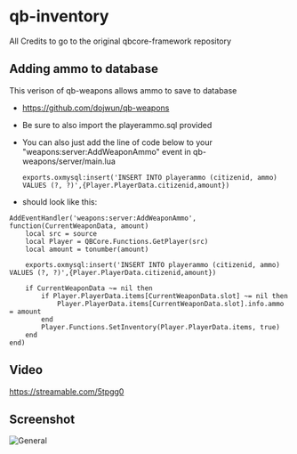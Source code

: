 # qb-inventory
All Credits to go to the original qbcore-framework repository

## Adding ammo to database
This verison of qb-weapons allows ammo to save to database 
- https://github.com/dojwun/qb-weapons
- Be sure to also import the playerammo.sql provided

- You can also just add the line of code below to your "weapons:server:AddWeaponAmmo" event in qb-weapons/server/main.lua

    ```
    exports.oxmysql:insert('INSERT INTO playerammo (citizenid, ammo) VALUES (?, ?)',{Player.PlayerData.citizenid,amount})
    ```

- should look like this:


```RegisterServerEvent("weapons:server:AddWeaponAmmo")
AddEventHandler('weapons:server:AddWeaponAmmo', function(CurrentWeaponData, amount)
    local src = source
    local Player = QBCore.Functions.GetPlayer(src)
    local amount = tonumber(amount) 
    
    exports.oxmysql:insert('INSERT INTO playerammo (citizenid, ammo) VALUES (?, ?)',{Player.PlayerData.citizenid,amount})
    
    if CurrentWeaponData ~= nil then
        if Player.PlayerData.items[CurrentWeaponData.slot] ~= nil then
            Player.PlayerData.items[CurrentWeaponData.slot].info.ammo = amount 
        end
        Player.Functions.SetInventory(Player.PlayerData.items, true)
    end
end)
```
## Video
https://streamable.com/5tpgg0

## Screenshot
![General](https://i.imgur.com/ThshhCp.png)
